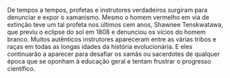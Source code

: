 ﻿De tempos a tempos, profetas e instrutores verdadeiros surgiram para denunciar e expor o xamanismo. Mesmo o homem vermelho em via de extinção teve um tal profeta nos últimos cem anos, Shawnee Tenskwatawa, que previu o eclipse do sol em 1808 e denunciou os vícios do homem branco. Muitos autênticos instrutores apareceram entre as várias tribos e raças em todas as longas idades da história evolucionária. E eles continuarão a aparecer para desafiar os xamãs ou sacerdotes de qualquer época que se oponham à educação geral e tentam frustrar o progresso científico.